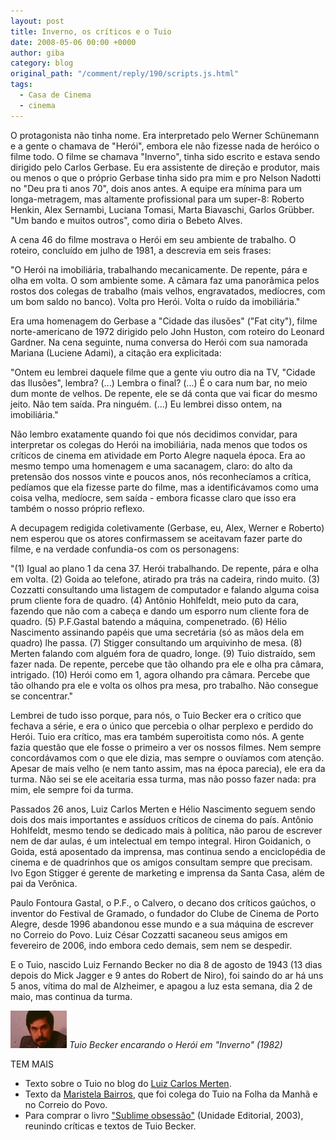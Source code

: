 ```yaml
---
layout: post
title: Inverno, os críticos e o Tuio
date: 2008-05-06 00:00 +0000
author: giba
category: blog
original_path: "/comment/reply/190/scripts.js.html"
tags:
  - Casa de Cinema
  - cinema
---
```


O protagonista não tinha nome. Era interpretado pelo Werner Schünemann e a gente o chamava de "Herói", embora ele não fizesse nada de heróico o filme todo. O filme se chamava "Inverno", tinha sido escrito e estava sendo dirigido pelo Carlos Gerbase. Eu era assistente de direção e produtor, mais ou menos o que o próprio Gerbase tinha sido pra mim e pro Nelson Nadotti no "Deu pra ti anos 70", dois anos antes. A equipe era mínima para um longa-metragem, mas altamente profissional para um super-8: Roberto Henkin, Alex Sernambi, Luciana Tomasi, Marta Biavaschi, Garlos Grübber. "Um bando e muitos outros", como diria o Bebeto Alves.

A cena 46 do filme mostrava o Herói em seu ambiente de trabalho. O roteiro, concluído em julho de 1981, a descrevia em seis frases:

"O Herói na imobiliária, trabalhando mecanicamente. De repente, pára e olha em volta. O som ambiente some. A câmara faz uma panorâmica pelos rostos dos colegas de trabalho (mais velhos, engravatados, medíocres, com um bom saldo no banco). Volta pro Herói. Volta o ruído da imobiliária."

Era uma homenagem do Gerbase a "Cidade das ilusões" ("Fat city"), filme norte-americano de 1972 dirigido pelo John Huston, com roteiro do Leonard Gardner. Na cena seguinte, numa conversa do Herói com sua namorada Mariana (Luciene Adami), a citação era explicitada:

"Ontem eu lembrei daquele filme que a gente viu outro dia na TV, "Cidade das Ilusões", lembra? (...) Lembra o final? (...) É o cara num bar, no meio dum monte de velhos. De repente, ele se dá conta que vai ficar do mesmo jeito. Não tem saída. Pra ninguém. (...) Eu lembrei disso ontem, na imobiliária."

Não lembro exatamente quando foi que nós decidimos convidar, para interpretar os colegas do Herói na imobiliária, nada menos que todos os críticos de cinema em atividade em Porto Alegre naquela época. Era ao mesmo tempo uma homenagem e uma sacanagem, claro: do alto da pretensão dos nossos vinte e poucos anos, nós reconhecíamos a crítica, pedíamos que ela fizesse parte do filme, mas a identificávamos como uma coisa velha, medíocre, sem saída - embora ficasse claro que isso era também o nosso próprio reflexo.

A decupagem redigida coletivamente (Gerbase, eu, Alex, Werner e Roberto) nem esperou que os atores confirmassem se aceitavam fazer parte do filme, e na verdade confundia-os com os personagens:

"(1) Igual ao plano 1 da cena 37. Herói trabalhando. De repente, pára e olha em volta. (2) Goida ao telefone, atirado pra trás na cadeira, rindo muito. (3) Cozzatti consultando uma listagem de computador e falando alguma coisa prum cliente fora de quadro. (4) Antônio Hohlfeldt, meio puto da cara, fazendo que não com a cabeça e dando um esporro num cliente fora de quadro. (5) P.F.Gastal batendo a máquina, compenetrado. (6) Hélio Nascimento assinando papéis que uma secretária (só as mãos dela em quadro) lhe passa. (7) Stigger consultando um arquivinho de mesa. (8) Merten falando com alguém fora de quadro, longe. (9) Tuio distraído, sem fazer nada. De repente, percebe que tão olhando pra ele e olha pra câmara, intrigado. (10) Herói como em 1, agora olhando pra câmara. Percebe que tão olhando pra ele e volta os olhos pra mesa, pro trabalho. Não consegue se concentrar."

Lembrei de tudo isso porque, para nós, o Tuio Becker era o crítico que fechava a série, e era o único que percebia o olhar perplexo e perdido do Herói. Tuio era crítico, mas era também superoitista como nós. A gente fazia questão que ele fosse o primeiro a ver os nossos filmes. Nem sempre concordávamos com o que ele dizia, mas sempre o ouvíamos com atenção. Apesar de mais velho (e nem tanto assim, mas na época parecia), ele era da turma. Não sei se ele aceitaria essa turma, mas não posso fazer nada: pra mim, ele sempre foi da turma.

Passados 26 anos, Luiz Carlos Merten e Hélio Nascimento seguem sendo dois dos mais importantes e assíduos críticos de cinema do país. Antônio Hohlfeldt, mesmo tendo se dedicado mais à política, não parou de escrever nem de dar aulas, é um intelectual em tempo integral. Hiron Goidanich, o Goida, está aposentado da imprensa, mas continua sendo a enciclopédia de cinema e de quadrinhos que os amigos consultam sempre que precisam. Ivo Egon Stigger é gerente de marketing e imprensa da Santa Casa, além de pai da Verônica.

Paulo Fontoura Gastal, o P.F., o Calvero, o decano dos críticos gaúchos, o inventor do Festival de Gramado, o fundador do Clube de Cinema de Porto Alegre, desde 1996 abandonou esse mundo e a sua máquina de escrever no Correio do Povo. Luiz César Cozzatti sacaneou seus amigos em fevereiro de 2006, indo embora cedo demais, sem nem se despedir.

E o Tuio, nascido Luiz Fernando Becker no dia 8 de agosto de 1943 (13 dias depois do Mick Jagger e 9 antes do Robert de Niro), foi saindo do ar há uns 5 anos, vítima do mal de Alzheimer, e apagou a luz esta semana, dia 2 de maio, mas continua da turma.

![](/uploads/tuio.jpg)
_Tuio Becker encarando o Herói em "Inverno" (1982)_

TEM MAIS

- Texto sobre o Tuio no blog do [Luiz Carlos Merten](http://blogs.estadao.com.br/luiz-carlos-merten/tuio-becker/).
- Texto da [Maristela Bairros](http://coletiva.dominiotemporario.com/site/coluna_detalhe.php?idColuna=1392), que foi colega do Tuio na Folha da Manhã e no Correio do Povo.
- Para comprar o livro ["Sublime obsessão"](http://www.2001video.com.br/detalhes_produto_extra_livros.asp?produto=6609) (Unidade Editorial, 2003), reunindo críticas e textos de Tuio Becker.
